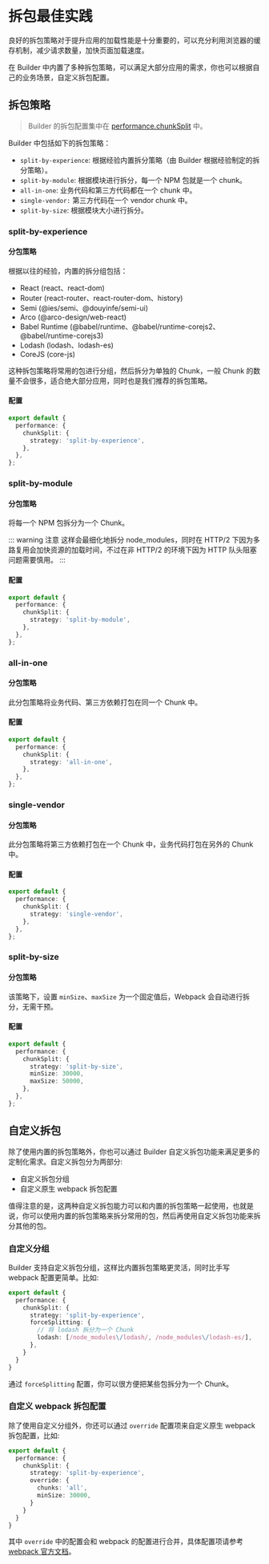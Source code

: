 # 拆包最佳实践

良好的拆包策略对于提升应用的加载性能是十分重要的，可以充分利用浏览器的缓存机制，减少请求数量，加快页面加载速度。

在 Builder 中内置了多种拆包策略，可以满足大部分应用的需求，你也可以根据自己的业务场景，自定义拆包配置。

## 拆包策略

> Builder 的拆包配置集中在 [performance.chunkSplit](/zh/api/config-performance.html#performance-chunksplit) 中。

Builder 中包括如下的拆包策略：

- `split-by-experience`: 根据经验内置拆分策略（由 Builder 根据经验制定的拆分策略）。
- `split-by-module`: 根据模块进行拆分，每一个 NPM 包就是一个 chunk。
- `all-in-one`: 业务代码和第三方代码都在一个 chunk 中。
- `single-vendor:` 第三方代码在一个 vendor chunk 中。
- `split-by-size`: 根据模块大小进行拆分。


### split-by-experience

#### 分包策略

根据以往的经验，内置的拆分组包括：

- React (react、react-dom)
- Router (react-router、react-router-dom、history)
- Semi (@ies/semi、@douyinfe/semi-ui)
- Arco (@arco-design/web-react)
- Babel Runtime (@babel/runtime、@babel/runtime-corejs2、@babel/runtime-corejs3)
- Lodash (lodash、lodash-es)
- CoreJS (core-js)

这种拆包策略将常用的包进行分组，然后拆分为单独的 Chunk，一般 Chunk 的数量不会很多，适合绝大部分应用，同时也是我们推荐的拆包策略。

#### 配置

```ts
export default {
  performance: {
    chunkSplit: {
      strategy: 'split-by-experience',
    },
  },
};
```

### split-by-module

#### 分包策略

将每一个 NPM 包拆分为一个 Chunk。

::: warning 注意
这样会最细化地拆分 node_modules，同时在 HTTP/2 下因为多路复用会加快资源的加载时间，不过在非 HTTP/2 的环境下因为 HTTP 队头阻塞问题需要慎用。
:::

#### 配置

```ts
export default {
  performance: {
    chunkSplit: {
      strategy: 'split-by-module',
    },
  },
};
```

### all-in-one

#### 分包策略

此分包策略将业务代码、第三方依赖打包在同一个 Chunk 中。

#### 配置

```ts
export default {
  performance: {
    chunkSplit: {
      strategy: 'all-in-one',
    },
  },
};
```

### single-vendor

#### 分包策略

此分包策略将第三方依赖打包在一个 Chunk 中，业务代码打包在另外的 Chunk 中。

#### 配置

```ts
export default {
  performance: {
    chunkSplit: {
      strategy: 'single-vendor',
    },
  },
};
```

### split-by-size

#### 分包策略

该策略下，设置 `minSize`、`maxSize` 为一个固定值后，Webpack 会自动进行拆分，无需干预。


#### 配置

```ts
export default {
  performance: {
    chunkSplit: {
      strategy: 'split-by-size',
      minSize: 30000,
      maxSize: 50000,
    },
  },
};
```

## 自定义拆包

除了使用内置的拆包策略外，你也可以通过 Builder 自定义拆包功能来满足更多的定制化需求。自定义拆包分为两部分:

- 自定义拆包分组
- 自定义原生 webpack 拆包配置

值得注意的是，这两种自定义拆包能力可以和内置的拆包策略一起使用，也就是说，你可以使用内置的拆包策略来拆分常用的包，然后再使用自定义拆包功能来拆分其他的包。

### 自定义分组

Builder 支持自定义拆包分组，这样比内置拆包策略更灵活，同时比手写 webpack 配置更简单。比如:

```ts
export default {
  performance: {
    chunkSplit: {
      strategy: 'split-by-experience',
      forceSplitting: {
        // 将 lodash 拆分为一个 Chunk
        lodash: [/node_modules\/lodash/, /node_modules\/lodash-es/],
      },
    }
  }
}
```

通过 `forceSplitting` 配置，你可以很方便把某些包拆分为一个 Chunk。

### 自定义 webpack 拆包配置

除了使用自定义分组外，你还可以通过 `override` 配置项来自定义原生 webpack 拆包配置，比如:

```ts
export default {
  performance: {
    chunkSplit: {
      strategy: 'split-by-experience',
      override: {
        chunks: 'all',
        minSize: 30000,
      }
    }
  }
}
```

其中 `override` 中的配置会和 webpack 的配置进行合并，具体配置项请参考 [webpack 官方文档](https://webpack.js.org/plugins/split-chunks-plugin/#splitchunkschunks)。
